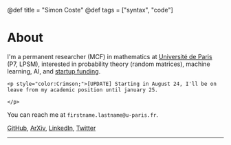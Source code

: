 @def title = "Simon Coste"
@def tags = ["syntax", "code"]

# About


I'm a permanent researcher (MCF) in mathematics at [Université de Paris](https://u-paris.fr/en/) (P7, LPSM), interested in probability theory (random matrices), machine learning,  AI, and [startup funding](https://www.linkedin.com/company/eigensyndicate?original_referer=https%3A%2F%2Fwww.google.com%2F). 

~~~
<p style="color:Crimson;">[UPDATE] Starting in August 24, I'll be on leave from my academic position until january 25. 

</p>
~~~



You can reach me at `firstname.lastname@u-paris.fr`. 


[GitHub](https://github.com/SimonCoste), [ArXiv](https://arxiv.org/search/?searchtype=author&query=Coste%2C+S), [LinkedIn](https://fr.linkedin.com/in/simon-coste-48540b220?trk=people-guest_people_search-card), [Twitter](https://twitter.com/__SimonCoste__)

--- 

